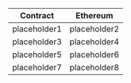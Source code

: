|Contract|Ethereum|
|---|---|
|placeholder1|placeholder2|
|placeholder3|placeholder4|
|placeholder5|placeholder6|
|placeholder7|placeholder8|